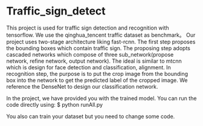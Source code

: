 # Traffic_sign_detect
This project is used for traffic sign detection and recognition with tensorflow. 
We use the qinghua_tencent traffic dataset as benchmark。 Our project uses two-stage architecture liking fast-rcnn. The first step proposes the bounding boxes which contain traffic sign. The proposing step adopts cascaded networks which compose of three sub_network(propose network, refine network, output network). The ideal is similar to mtcnn which is design for face detection and classification, alignment. In recognition step, the purpose is to put the crop image from the bounding box into the network to get the predicted label of the cropped image. We reference the DenseNet to design our classification network.

In the project, we have provided you with the trained model. You can run the code directly using:
$ python runAll.py

You also can train your dataset but you need to change some code.
